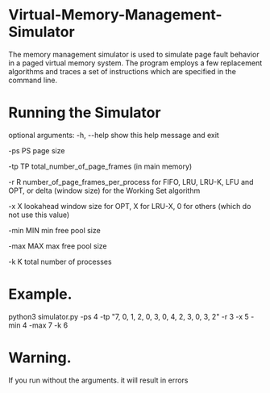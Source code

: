 # Virtual-Memory-Management-Simulator
The memory management simulator is used to simulate page fault behavior in a paged virtual memory system. The program employs a few replacement algorithms and traces a set of instructions which are specified in the command line.

# Running the Simulator
optional arguments:
  -h, --help  show this help message and exit
  
   -ps PS      page size 
   
  -tp TP      total_number_of_page_frames (in main memory)
  
  -r R        number_of_page_frames_per_process for FIFO, LRU, LRU-K, LFU and OPT, or delta (window size) for the Working Set algorithm
  
  -x X        lookahead window size for OPT, X for LRU-X, 0 for others (which do not use this value)
  
  -min MIN    min free pool size
  
  -max MAX    max free pool size
  
  -k K        total number of processes
  
  
 # Example.

python3 simulator.py -ps 4 -tp "7, 0, 1, 2, 0, 3, 0, 4, 2, 3, 0, 3, 2"  -r 3 -x 5 -min 4 -max 7 -k 6

 # Warning.
If you run without the arguments. it will result in errors
